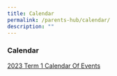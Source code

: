 ```yaml
---
title: Calendar
permalink: /parents-hub/calendar/
description: ""
---
```

### Calendar


[2023 Term 1 Calendar Of Events](/files/Parent_Hub/2023%20TERM%201%20COE%20Website.pdf)